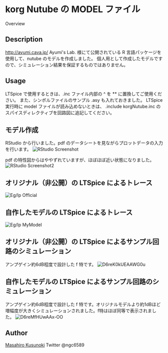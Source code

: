 korg Nutube の MODEL ファイル
====

Overview

## Description
http://ayumi.cava.jp/ Ayumi's Lab. 様にて公開されている R 言語パッケージを使用して、nutube のモデルを作成しました。
個人用として作成したモデルですので、シミュレーション結果を保証するものではありません。

## Usage
LTSpice で使用するときは、.inc ファイル内部の ^ を ** に置換してご使用ください。
また、シンボルファイルのサンプル .asy も入れておきました。
LTSpice 実行時に model ファイルが読み込めないときは、 .include korgNutube.inc のスパイスディレクティブを回路図に追記してください。

## モデル作成
RStudio から行いました。pdf のデータシートを見ながらプロットデータの入力を行います。
![RStudio Screenshot](https://user-images.githubusercontent.com/4132056/57895452-9a3ab400-7886-11e9-951b-cbccd71ef05b.jpg)

pdf の特性図からはややずれていますが、ほぼほぼ近い状態になりました。
![RStudio Screenshot2](https://user-images.githubusercontent.com/4132056/57895528-0cab9400-7887-11e9-841e-57c387fd5426.jpg)

## オリジナル（非公開）の LTSpice によるトレース
![Eg/Ip Official](https://user-images.githubusercontent.com/4132056/57895625-8ba0cc80-7887-11e9-93e6-f448bbb62816.png)

## 自作したモデルの LTSpice によるトレース
![Eg/Ip MyModel](https://user-images.githubusercontent.com/4132056/57895656-c99df080-7887-11e9-8726-95cea308fd50.png)

## オリジナル（非公開）の LTSpice によるサンプル回路のシミュレーション
アンプゲイン約6dB程度で設計した f 特です。
![D6reK0kUEAAWG0u](https://user-images.githubusercontent.com/4132056/57895712-0ff34f80-7888-11e9-9365-1ad8731a5b89.png)

## 自作したモデルの LTSpice によるサンプル回路のシミュレーション
アンプゲイン約6dB程度で設計した f 特です。オリジナルモデルより約1dBほど増幅度が大きくシミュレーションされました。f特はほぼ同等で表示されました。
![D6reMfHUwAAx-OO](https://user-images.githubusercontent.com/4132056/57895761-56e14500-7888-11e9-85d5-0a488b24ee39.png)

## Author

[Masahiro Kusunoki](https://github.com/ngc6589)
Twitter @ngc6589
